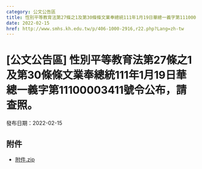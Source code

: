 ```yaml
---
category: 公文公告區
title: 性別平等教育法第27條之1及第30條條文業奉總統111年1月19日華總一義字第11100003411號令公布，請查照。
date: 2022-02-15
href: http://www.smhs.kh.edu.tw/p/406-1000-2916,r22.php?Lang=zh-tw
---
```


# [公文公告區] 性別平等教育法第27條之1及第30條條文業奉總統111年1月19日華總一義字第11100003411號令公布，請查照。

發布日期：2022-02-15

<div><div></div><div></div></div>

## 附件

- [附件.zip](https://www.smhs.kh.edu.tw/app/index.php?Action=downloadfile&file=WVhSMFlXTm9Mell2Y0hSaFh6STJNamxmTVRRMk16QTFNVjh4TkRrek9DNTZhWEE9&fname=DGGGROTSYWQO41XX50LKSWHGRK30OOLKDGUWTSKK4125MLVWKPROVTPOUSSSPKPO)
